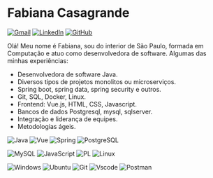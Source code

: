 # Fabiana Casagrande

[![Gmail](https://img.shields.io/badge/Gmail-333333?style=for-the-badge&logo=gmail&logoColor=red)](mailto:fabianatc@gmail.com) [![LinkedIn](https://img.shields.io/badge/LinkedIn-0077B5?style=for-the-badge&logo=linkedin&logoColor=white)](https://www.linkedin.com/in/fabiana-casagrande-costa/) [![GitHub](https://img.shields.io/badge/GitHub-100000?style=for-the-badge&logo=github&logoColor=white)](https://github.com/fabianatc)

Olá! Meu nome é Fabiana, sou do interior de São Paulo, formada em Computação e atuo como desenvolvedora de software.
Algumas das minhas experiências:

-  Desenvolvedora de software Java.
-  Diversos tipos de projetos monolitos ou microserviços.
-  Spring boot, spring data, spring security e outros.
-  Git, SQL, Docker, Linux.
-  Frontend: Vue.js, HTML, CSS, Javascript.
-  Bancos de dados Postgresql, mysql, sqlserver.
-  Integração e liderança de equipes.
-  Metodologias ágeis.

![Java](https://img.shields.io/badge/java-%23ED8B00.svg?style=for-the-badge&logo=openjdk&logoColor=white) ![Vue](https://img.shields.io/badge/vuejs-%2335495e.svg?style=for-the-badge&logo=vuedotjs&logoColor=%234FC08D) ![Spring](https://img.shields.io/badge/spring-%236DB33F.svg?style=for-the-badge&logo=spring&logoColor=white)	![PostgreSQL](https://img.shields.io/badge/PostgreSQL-000?style=for-the-badge&logo=postgresql)

![MySQL](https://img.shields.io/badge/MySQL-00000F?style=for-the-badge&logo=mysql&logoColor=white) ![JavaScript](https://img.shields.io/badge/JavaScript-F7DF1E?style=for-the-badge&logo=javascript&logoColor=black) ![PL](https://img.shields.io/badge/PL%2FSQL-FFFFFF?style=for-the-badge&logo=oracle&logoColor=FF0000&labelColor=FFFFFF&color=FF0000) ![Linux](https://img.shields.io/badge/Linux-000?style=for-the-badge&logo=linux&logoColor=FCC624) 

![Windows](https://img.shields.io/badge/Windows-000?style=for-the-badge&logo=windows&logoColor=2CA5E0) ![Ubuntu](https://img.shields.io/badge/Ubuntu-35495E?style=for-the-badge&logo=ubuntu&logoColor=2CA5E0) 	![Git](https://img.shields.io/badge/GIT-E44C30?style=for-the-badge&logo=git&logoColor=white) ![Vscode](https://img.shields.io/badge/Vscode-007ACC?style=for-the-badge&logo=visual-studio-code&logoColor=white) ![Postman](https://img.shields.io/badge/Postman-FF6C37.svg?style=for-the-badge&logo=Postman&logoColor=white)
